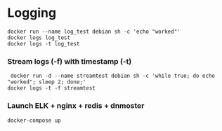 # Logging

```shell
docker run --name log_test debian sh -c 'echo "worked"'
docker logs log_test
docker logs -t log_test
```

### Stream logs (-f) with timestamp (-t)
```shell
 docker run -d --name streamtest debian sh -c 'while true; do echo "worked"; sleep 2; done;'
docker logs -t -f streamtest
```

### Launch ELK + nginx + redis + dnmoster
```shell
docker-compose up
```